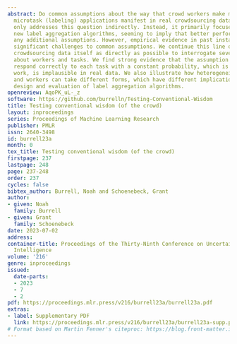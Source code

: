 ```yaml
---
abstract: Do common assumptions about the way that crowd workers make mistakes in
  microtask (labeling) applications manifest in real crowdsourcing data? Prior work
  only addresses this question indirectly. Instead, it primarily focuses on designing
  new label aggregation algorithms, seeming to imply that better performance justifies
  any additional assumptions. However, empirical evidence in past instances has raised
  significant challenges to common assumptions. We continue this line of work, using
  crowdsourcing data itself as directly as possible to interrogate several basic assumptions
  about workers and tasks. We find strong evidence that the assumption that workers
  respond correctly to each task with a constant probability, which is common in theoretical
  work, is implausible in real data. We also illustrate how heterogeneity among tasks
  and workers can take different forms, which have different implications for the
  design and evaluation of label aggregation algorithms.
openreview: AqoPK_uL-_z
software: https://github.com/burrelln/Testing-Conventional-Wisdom
title: Testing conventional wisdom (of the crowd)
layout: inproceedings
series: Proceedings of Machine Learning Research
publisher: PMLR
issn: 2640-3498
id: burrell23a
month: 0
tex_title: Testing conventional wisdom (of the crowd)
firstpage: 237
lastpage: 248
page: 237-248
order: 237
cycles: false
bibtex_author: Burrell, Noah and Schoenebeck, Grant
author:
- given: Noah
  family: Burrell
- given: Grant
  family: Schoenebeck
date: 2023-07-02
address:
container-title: Proceedings of the Thirty-Ninth Conference on Uncertainty in Artificial
  Intelligence
volume: '216'
genre: inproceedings
issued:
  date-parts:
  - 2023
  - 7
  - 2
pdf: https://proceedings.mlr.press/v216/burrell23a/burrell23a.pdf
extras:
- label: Supplementary PDF
  link: https://proceedings.mlr.press/v216/burrell23a/burrell23a-supp.pdf
# Format based on Martin Fenner's citeproc: https://blog.front-matter.io/posts/citeproc-yaml-for-bibliographies/
---
```

